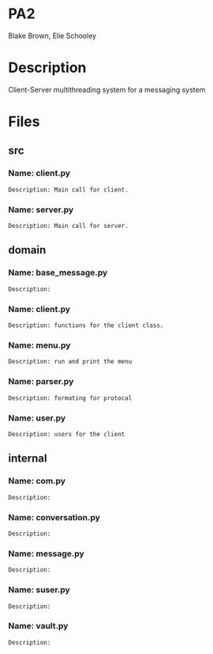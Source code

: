 # PA2
Blake Brown, Elie Schooley
# Description
Client-Server multithreading system for a messaging system
# Files
## src
### Name: client.py
    Description: Main call for client.
### Name: server.py
    Description: Main call for server.
## domain
### Name: base_message.py
    Description: 
### Name: client.py
    Description: functions for the client class.
### Name: menu.py
    Description: run and print the menu
### Name: parser.py
    Description: formating for protocal
### Name: user.py
    Description: users for the client
## internal
### Name: com.py
    Description: 
### Name: conversation.py
    Description: 
### Name: message.py
    Description: 
### Name: suser.py
    Description: 
### Name: vault.py
    Description: 
